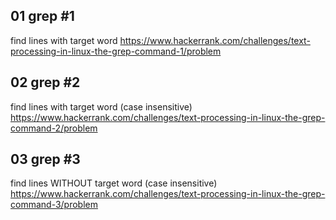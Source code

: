 ## 01 grep #1
find lines with target word
https://www.hackerrank.com/challenges/text-processing-in-linux-the-grep-command-1/problem

## 02 grep #2
find lines with target word (case insensitive)
https://www.hackerrank.com/challenges/text-processing-in-linux-the-grep-command-2/problem

## 03 grep #3
find lines WITHOUT target word (case insensitive)
https://www.hackerrank.com/challenges/text-processing-in-linux-the-grep-command-3/problem